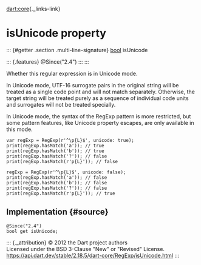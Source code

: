 [dart:core](../../dart-core/dart-core-library){._links-link}

isUnicode property
==================

::: {#getter .section .multi-line-signature}
[bool](../bool-class) isUnicode

::: {.features}
\@Since(\"2.4\")
:::
:::

Whether this regular expression is in Unicode mode.

In Unicode mode, UTF-16 surrogate pairs in the original string will be
treated as a single code point and will not match separately. Otherwise,
the target string will be treated purely as a sequence of individual
code units and surrogates will not be treated specially.

In Unicode mode, the syntax of the RegExp pattern is more restricted,
but some pattern features, like Unicode property escapes, are only
available in this mode.

``` {.language-dart data-language="dart"}
var regExp = RegExp(r'^\p{L}$', unicode: true);
print(regExp.hasMatch('a')); // true
print(regExp.hasMatch('b')); // true
print(regExp.hasMatch('?')); // false
print(regExp.hasMatch(r'p{L}')); // false

regExp = RegExp(r'^\p{L}$', unicode: false);
print(regExp.hasMatch('a')); // false
print(regExp.hasMatch('b')); // false
print(regExp.hasMatch('?')); // false
print(regExp.hasMatch(r'p{L}')); // true
```

Implementation {#source}
--------------

``` {.language-dart data-language="dart"}
@Since("2.4")
bool get isUnicode;
```

::: {._attribution}
© 2012 the Dart project authors\
Licensed under the BSD 3-Clause \"New\" or \"Revised\" License.\
<https://api.dart.dev/stable/2.18.5/dart-core/RegExp/isUnicode.html>
:::
